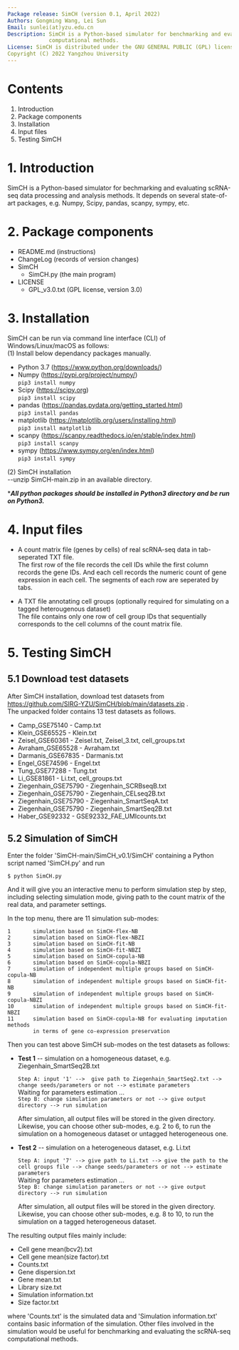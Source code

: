 ```yaml
---
Package release: SimCH (version 0.1, April 2022)  
Authors: Gongming Wang, Lei Sun  
Email: sunlei(at)yzu.edu.cn  
Description: SimCH is a Python-based simulator for benchmarking and evaluating scRNA-seq data
             computational methods.   
License: SimCH is distributed under the GNU GENERAL PUBLIC (GPL) license (Version 3).  
Copyright (C) 2022 Yangzhou University
---
```


# Contents
 1. Introduction
 2. Package components
 3. Installation
 4. Input files
 5. Testing SimCH

# 1. Introduction
SimCH is a Python-based simulator for bechmarking and evaluating scRNA-seq data processing and analysis methods.
It depends on several state-of-art packages, e.g. Numpy, Scipy, pandas, scanpy, sympy, etc.

# 2. Package components
- README.md (instructions)  
- ChangeLog (records of version changes)  
- SimCH  
    - SimCH.py (the main program)  
- LICENSE  
    - GPL_v3.0.txt  (GPL license, version 3.0)

# 3. Installation
SimCH can be run via command line interface (CLI) of Windows/Linux/macOS as follows:  
(1) Install below dependancy packages manually.
  - Python 3.7 (https://www.python.org/downloads/)
  - Numpy (https://pypi.org/project/numpy/)  
    ```pip3 install numpy```
  - Scipy (https://scipy.org)  
    ```pip3 install scipy```
  - pandas (https://pandas.pydata.org/getting_started.html)  
    ```pip3 install pandas```
  - matplotlib (https://matplotlib.org/users/installing.html)  
    ```pip3 install matplotlib```
  - scanpy (https://scanpy.readthedocs.io/en/stable/index.html)  
    ```pip3 install scanpy```
  - sympy (https://www.sympy.org/en/index.html)  
    ```pip3 install sympy```

(2) SimCH installation  
  --unzip SimCH-main.zip in an available directory.

****All python packages should be installed in Python3 directory and be run on Python3.***

# 4. Input files
- A count matrix file (genes by cells) of real scRNA-seq data in tab-seperated TXT file.  
The first row of the file records the cell IDs while the first column records the gene IDs. And each cell
records the numeric count of gene expression in each cell. The segments of each row are seperated by tabs.

- A TXT file annotating cell groups (optionally required for simulating on a tagged heterougenous dataset)  
The file contains only one row of cell group IDs that sequentially corresponds to the cell columns of the count matrix file.

# 5. Testing SimCH
## 5.1 Download test datasets
After SimCH installation, download test datasets from https://github.com/SIRG-YZU/SimCH/blob/main/datasets.zip .  
The unpacked folder contains 13 test datasets as follows.
- Camp_GSE75140 - Camp.txt
- Klein_GSE65525 - Klein.txt
- Zeisel_GSE60361 - Zeisel.txt, Zeisel_3.txt, cell_groups.txt
- Avraham_GSE65528 - Avraham.txt 
- Darmanis_GSE67835 - Darmanis.txt
- Engel_GSE74596 - Engel.txt 
- Tung_GSE77288 - Tung.txt 
- Li_GSE81861 - Li.txt, cell_groups.txt
- Ziegenhain_GSE75790 - Ziegenhain_SCRBseqB.txt
- Ziegenhain_GSE75790 - Ziegenhain_CELseq2B.txt
- Ziegenhain_GSE75790 - Ziegenhain_SmartSeqA.txt
- Ziegenhain_GSE75790 - Ziegenhain_SmartSeq2B.txt
- Haber_GSE92332 - GSE92332_FAE_UMIcounts.txt

## 5.2 Simulation of SimCH
Enter the folder 'SimCH-main/SimCH_v0.1/SimCH' containing a Python script named 'SimCH.py' and run  

  ```$ python SimCH.py```  
  
And it will give you an interactive menu to perform simulation step by step, including 
selecting simulation mode, giving path to the count matrix of the real data, and parameter settings.  

In the top menu, there are 11 simulation sub-modes:  
```
1       simulation based on SimCH-flex-NB
2       simulation based on SimCH-flex-NBZI
3       simulation based on SimCH-fit-NB
4       simulation based on SimCH-fit-NBZI
5       simulation based on SimCH-copula-NB
6       simulation based on SimCH-copula-NBZI
7       simulation of independent multiple groups based on SimCH-copula-NB
8       simulation of independent multiple groups based on SimCH-fit-NB
9       simulation of independent multiple groups based on SimCH-copula-NBZI
10      simulation of independent multiple groups based on SimCH-fit-NBZI
11      simulation based on SimCH-copula-NB for evaluating imputation methods
        in terms of gene co-expression preservation
```
Then you can test above SimCH sub-modes on the test datasets as follows:  
- **Test 1** -- simulation on a homogeneous dataset, e.g. Ziegenhain_SmartSeq2B.txt  

  ```Step A: input '1' -->  give path to Ziegenhain_SmartSeq2.txt --> change seeds/parameters or not --> estimate parameters```  
  Waiting for parameters estimation ...  
  ```Step B: change simulation parameters or not --> give output directory --> run simulation```  

  After simulation, all output files will be stored in the given directory.  
  Likewise, you can choose other sub-modes,
  e.g. 2 to 6, to run the simulation on a homogeneous dataset or untagged heterogeneous one.
  

- **Test 2** -- simulation on a heterogeneous dataset, e.g. Li.txt  

  ```Step A: input '7' --> give path to Li.txt --> give the path to the cell groups file --> change seeds/parameters or not --> estimate parameters```  
  Waiting for parameters estimation ...  
  ```Step B: change simulation parameters or not --> give output directory --> run simulation```  

  After simulation, all output files will be stored in the given directory.  
  Likewise, you can choose other sub-modes,
  e.g. 8 to 10, to run the simulation on a tagged heterogeneous dataset.  
  
The resulting output files mainly include:
- Cell gene mean(bcv2).txt
- Cell gene mean(size factor).txt
- Counts.txt
- Gene dispersion.txt
- Gene mean.txt
- Library size.txt
- Simulation information.txt
- Size factor.txt

where 'Counts.txt' is the simulated data and 'Simulation information.txt' contains basic information of the simulation. Other files involved in the simulation would be useful for benchmarking and evaluating the scRNA-seq computational methods.

